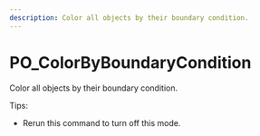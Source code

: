 ```yaml
---
description: Color all objects by their boundary condition.
---
```


# PO_ColorByBoundaryCondition

Color all objects by their boundary condition. 

Tips:
- Rerun this command to turn off this mode.

